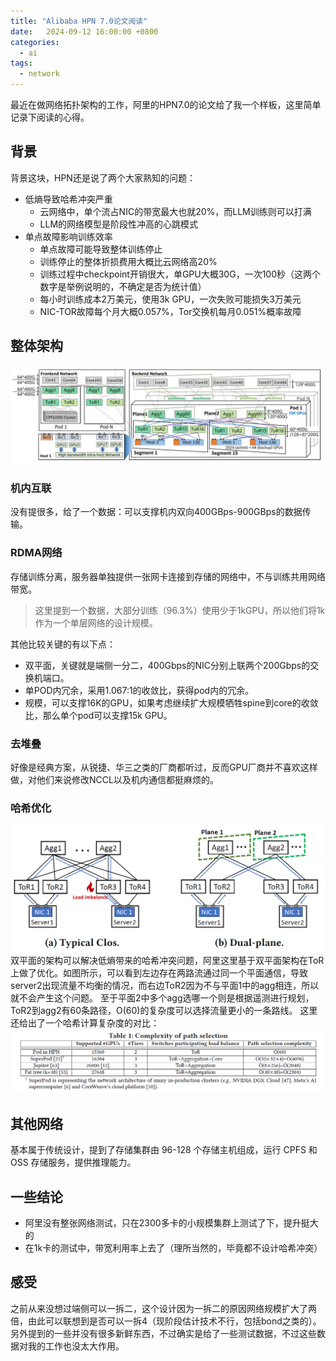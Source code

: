 ```yaml
---
title: "Alibaba HPN 7.0论文阅读"
date:   2024-09-12 16:00:00 +0800
categories:
  - ai
tags:
  - network
---
```


<!-- https://dl.acm.org/doi/10.1145/3651890.3672265 -->

最近在做网络拓扑架构的工作，阿里的HPN7.0的论文给了我一个样板，这里简单记录下阅读的心得。

## 背景
背景这块，HPN还是说了两个大家熟知的问题：
- 低熵导致哈希冲突严重
  - 云网络中，单个流占NIC的带宽最大也就20%，而LLM训练则可以打满
  - LLM的网络模型是阶段性冲高的心跳模式
- 单点故障影响训练效率
  - 单点故障可能导致整体训练停止
  - 训练停止的整体折损费用大概比云网络高20%
  - 训练过程中checkpoint开销很大，单GPU大概30G，一次100秒（这两个数字是举例说明的，不确定是否为统计值）
  - 每小时训练成本2万美元，使用3k GPU，一次失败可能损失3万美元
  - NIC-TOR故障每个月大概0.057%，Tor交换机每月0.051%概率故障

## 整体架构
![整体架构](/assets/alibaba-hpn/整体架构.png)

### 机内互联
没有提很多，给了一个数据：可以支撑机内双向400GBps-900GBps的数据传输。

### RDMA网络
存储训练分离，服务器单独提供一张网卡连接到存储的网络中，不与训练共用网络带宽。

> 这里提到一个数据，大部分训练（96.3%）使用少于1kGPU，所以他们将1k作为一个单层网络的设计规模。

其他比较关键的有以下点：
- 双平面，关键就是端侧一分二，400Gbps的NIC分别上联两个200Gbps的交换机端口。
- 单POD内冗余，采用1.067:1的收敛比，获得pod内的冗余。
- 规模，可以支撑16K的GPU，如果考虑继续扩大规模牺牲spine到core的收敛比，那么单个pod可以支撑15k GPU。

### 去堆叠
好像是经典方案，从锐捷、华三之类的厂商都听过，反而GPU厂商并不喜欢这样做，对他们来说修改NCCL以及机内通信都挺麻烦的。

### 哈希优化
![哈希优化](/assets/alibaba-hpn/哈希优化.png)
双平面的架构可以解决低熵带来的哈希冲突问题，阿里这里基于双平面架构在ToR上做了优化。如图所示，可以看到左边存在两路流通过同一个平面通信，导致server2出现流量不均衡的情况，而右边ToR2因为不与平面1中的agg相连，所以就不会产生这个问题。
至于平面2中多个agg选哪一个则是根据遥测进行规划，ToR2到agg2有60条路径，O(60)的复杂度可以选择流量更小的一条路线。
这里还给出了一个哈希计算复杂度的对比：
![哈希计算复杂度](/assets/alibaba-hpn/复杂度.png)

## 其他网络
基本属于传统设计，提到了存储集群由 96-128 个存储主机组成，运行 CPFS 和 OSS 存储服务，提供推理能力。

## 一些结论
- 阿里没有整张网络测试，只在2300多卡的小规模集群上测试了下，提升挺大的
- 在1k卡的测试中，带宽利用率上去了（理所当然的，毕竟都不设计哈希冲突）

## 感受
之前从来没想过端侧可以一拆二，这个设计因为一拆二的原因网络规模扩大了两倍，由此可以联想到是否可以一拆4（现阶段估计技术不行，包括bond之类的）。另外提到的一些并没有很多新鲜东西，不过确实是给了一些测试数据，不过这些数据对我的工作也没太大作用。
